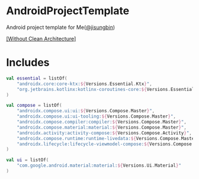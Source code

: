 # AndroidProjectTemplate

Android project template for Me([@jisungbin](https://github.com/jisungbin))

[[Without Clean Architecture]](https://github.com/jisungbin/AndroidBaseComposeTemplate/tree/fb6d0dca590a449dc73f6f2869d2580446b5bdf4)

# Includes

```kotlin
val essential = listOf(
    "androidx.core:core-ktx:${Versions.Essential.Ktx}",
    "org.jetbrains.kotlinx:kotlinx-coroutines-core:${Versions.Essential.Coroutines}"
)

val compose = listOf(
    "androidx.compose.ui:ui:${Versions.Compose.Master}",
    "androidx.compose.ui:ui-tooling:${Versions.Compose.Master}",
    "androidx.compose.compiler:compiler:${Versions.Compose.Master}",
    "androidx.compose.material:material:${Versions.Compose.Master}",
    "androidx.activity:activity-compose:${Versions.Compose.Activity}",
    "androidx.compose.runtime:runtime-livedata:${Versions.Compose.Master}",
    "androidx.lifecycle:lifecycle-viewmodel-compose:${Versions.Compose.Lifecycle}"
)

val ui = listOf(
    "com.google.android.material:material:${Versions.Ui.Material}"
)
```
